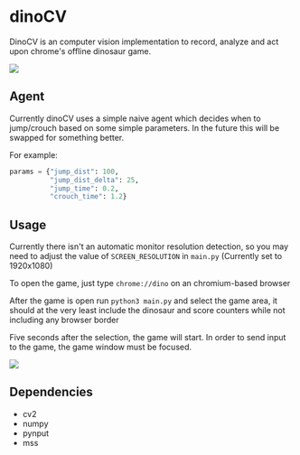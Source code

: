 # dinoCV

DinoCV is an computer vision implementation to record, analyze and act upon chrome's offline dinosaur game.

![](https://media.giphy.com/media/yISQ99Ru1zu6IPLf82/giphy.gif)

## Agent

Currently dinoCV uses a simple naive agent which decides when to jump/crouch based on some simple parameters. In the future this will be swapped for something better.

For example:
```python
params = {"jump_dist": 100,
          "jump_dist_delta": 25,
          "jump_time": 0.2,
          "crouch_time": 1.2}
```


## Usage
Currently there isn't an automatic monitor resolution detection, so you may need to adjust the value of `SCREEN_RESOLUTION` in `main.py` (Currently set to 1920x1080)

To open the game, just type `chrome://dino` on an chromium-based browser

After the game is open run `python3 main.py` and select the game area, it should at the very least include the dinosaur and score counters while not including any browser border

Five seconds after the selection, the game will start. In order to send input to the game, the game window must be focused.

![](https://media.giphy.com/media/ggW3YOFTvrz1KSBa4j/giphy.gif)

## Dependencies

* cv2
* numpy
* pynput
* mss
